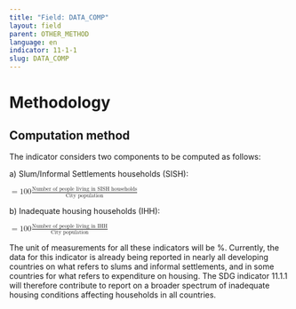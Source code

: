 ```yaml
---
title: "Field: DATA_COMP"
layout: field
parent: OTHER_METHOD
language: en
indicator: 11-1-1
slug: DATA_COMP
---
```

# Methodology

## Computation method

The indicator considers two components to be computed as follows:

a) Slum/Informal Settlements households (SISH):

<math>
  <mo>=</mo>
  <mn>100</mn>
  <mfenced>
    <mfrac>
      <mi>Number of people living in SISH households</mi>
      <mi>City population</mi>
    </mfrac>
  </mfenced>
</math>

b) Inadequate housing households (IHH):

<math>
  <mo>=</mo>
  <mn>100</mn>
  <mfenced>
    <mfrac>
      <mi>Number of people living in IHH</mi>
      <mi>City population</mi>
    </mfrac>
  </mfenced>
</math>

The unit of measurements for all these indicators will be %. Currently, the data for this indicator is already being reported in nearly all developing countries on what refers to slums and informal settlements, and in some countries for what refers to expenditure on housing. The SDG indicator 11.1.1 will therefore contribute to report on a broader spectrum of inadequate housing conditions affecting households in all countries.